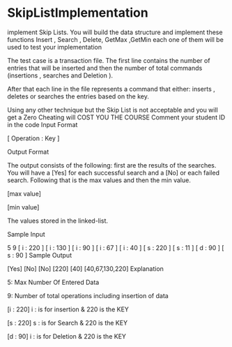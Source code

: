 # SkipListImplementation
implement Skip Lists.
You will build the data structure and implement these functions
Insert , Search , Delete, GetMax ,GetMin
each one of them will be used to test your implementation

The test case is a transaction file. The first line contains the number of entries that will be inserted and then the number of total commands (insertions , searches and Deletion ).

After that each line in the file represents a command that either: inserts , deletes or searches the entries based on the key.

Using any other technique but the Skip List is not acceptable and you will get a Zero
Cheating will COST YOU THE COURSE
Comment your student ID in the code
Input Format

[ Operation : Key ]

Output Format

The output consists of the following:
first are the results of the searches. You will have a [Yes] for each successful search and a [No] or each failed search.
Following that is the max values and then the min value.

[max value]

[min value]

The values stored in the linked-list.

Sample Input

5 9
[ i : 220 ]
[ i : 130 ]
[ i : 90 ]
[ i : 67 ]
[ i : 40 ]
[ s : 220 ]
[ s : 11 ]
[ d : 90 ]
[ s : 90 ]
Sample Output

[Yes]
[No]
[No]
[220]
[40]
[40,67,130,220]
Explanation

5: Max Number Of Entered Data

9: Number of total operations including insertion of data

[i : 220] i : is for insertion & 220 is the KEY

[s : 220] s : is for Search & 220 is the KEY

[d : 90] i : is for Deletion & 220 is the KEY
